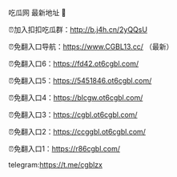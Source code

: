 吃瓜网 最新地址 👋 

⏰加入扣扣吃瓜群：http://b.j4h.cn/2yQQsU

⏰免翻入口导航：https://www.CGBL13.cc/  （最新）

⏰免翻入口6：https://fd42.ot6cgbl.com/

⏰免翻入口5：https://5451846.ot6cgbl.com/

⏰免翻入口4：https://blcgw.ot6cgbl.com/

⏰免翻入口3：https://cgbl.ot6cgbl.com/

⏰免翻入口2：https://ccggbl.ot6cgbl.com/

⏰免翻入口1：https://r86cgbl.com/

telegram:https://t.me/cgblzx


